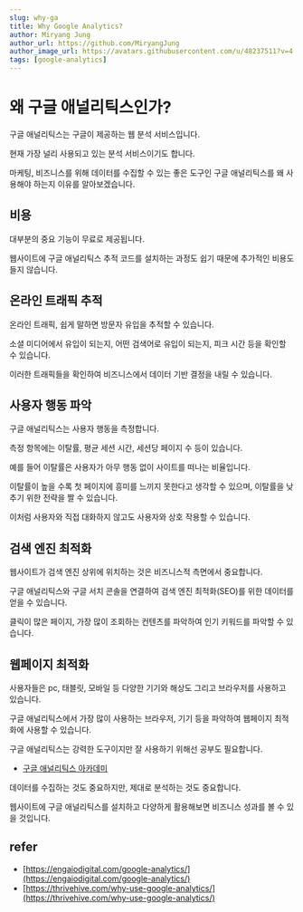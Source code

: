 ```yaml
---
slug: why-ga
title: Why Google Analytics?
author: Miryang Jung
author_url: https://github.com/MiryangJung
author_image_url: https://avatars.githubusercontent.com/u/48237511?v=4
tags: [google-analytics]
---
```


# 왜 구글 애널리틱스인가?

구글 애널리틱스는 구글이 제공하는 웹 분석 서비스입니다.

현재 가장 널리 사용되고 있는 분석 서비스이기도 합니다.

마케팅, 비즈니스를 위해 데이터를 수집할 수 있는 좋은 도구인 구글 애널리틱스를 왜 사용해야 하는지 이유를 알아보겠습니다.

## 비용

대부분의 중요 기능이 무료로 제공됩니다.

웹사이트에 구글 애널리틱스 추적 코드를 설치하는 과정도 쉽기 때문에 추가적인 비용도 들지 않습니다.

## 온라인 트래픽 추적

온라인 트래픽, 쉽게 말하면 방문자 유입을 추적할 수 있습니다.

소셜 미디어에서 유입이 되는지, 어떤 검색어로 유입이 되는지, 피크 시간 등을 확인할 수 있습니다.

이러한 트래픽들을 확인하여 비즈니스에서 데이터 기반 결정을 내릴 수 있습니다.

## 사용자 행동 파악

구글 애널리틱스는 사용자 행동을 측정합니다.

측정 항목에는 이탈률, 평균 세션 시간, 세션당 페이지 수 등이 있습니다.

예를 들어 이탈률은 사용자가 아무 행동 없이 사이트를 떠나는 비율입니다.

이탈률이 높을 수록 첫 페이지에 흥미를 느끼지 못한다고 생각할 수 있으며, 이탈률을 낮추기 위한 전략을 짤 수 있습니다.

이처럼 사용자와 직접 대화하지 않고도 사용자와 상호 작용할 수 있습니다.

## 검색 엔진 최적화

웹사이트가 검색 엔진 상위에 위치하는 것은 비즈니스적 측면에서 중요합니다.

구글 애널리틱스와 구글 서치 콘솔을 연결하여 검색 엔진 최적화(SEO)를 위한 데이터를 얻을 수 있습니다.

클릭이 많은 페이지, 가장 많이 조회하는 컨텐츠를 파악하여 인기 키워드를 파악할 수 있습니다.

## 웹페이지 최적화

사용자들은 pc, 태블릿, 모바일 등 다양한 기기와 해상도 그리고 브라우저를 사용하고 있습니다.

구글 애널리틱스에서 가장 많이 사용하는 브라우저, 기기 등을 파악하여 웹페이지 최적화에 사용할 수 있습니다.

구글 애널리틱스는 강력한 도구이지만 잘 사용하기 위해선 공부도 필요합니다.

- [구글 애널리틱스 아카데미](https://analytics.google.com/analytics/academy/)

데이터를 수집하는 것도 중요하지만, 제대로 분석하는 것도 중요합니다.

웹사이트에 구글 애널리틱스를 설치하고 다양하게 활용해보면 비즈니스 성과를 볼 수 있을 것입니다.

## refer

- [https://engaiodigital.com/google-analytics/](https://engaiodigital.com/google-analytics/)  
- [https://thrivehive.com/why-use-google-analytics/](https://thrivehive.com/why-use-google-analytics/)